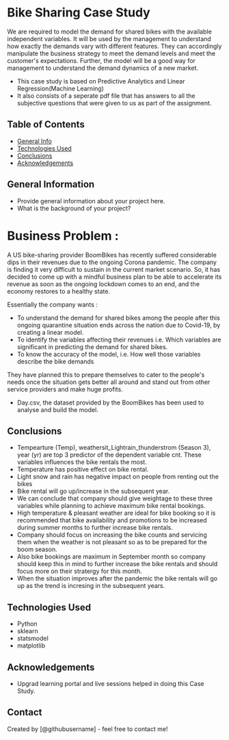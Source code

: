 # Bike Sharing Case Study
We are required to model the demand for shared bikes with the available independent variables. It will be used by the management to understand how exactly the demands vary with different features. They can accordingly manipulate the business strategy to meet the demand levels and meet the customer's expectations. Further, the model will be a good way for management to understand the demand dynamics of a new market.

- This case study is based on Predictive Analytics and Linear Regression(Machine Learning)
- It also consists of a seperate pdf file that has answers to all the subjective questions that were given to us as part of the assignment.


## Table of Contents
* [General Info](#general-information)
* [Technologies Used](#technologies-used)
* [Conclusions](#conclusions)
* [Acknowledgements](#acknowledgements)


## General Information
- Provide general information about your project here.
- What is the background of your project?

# Business Problem :
A US bike-sharing provider BoomBikes has recently suffered considerable dips in their revenues due to the ongoing Corona pandemic. The company is finding it very difficult to sustain in the current market scenario. So, it has decided to come up with a mindful business plan to be able to accelerate its revenue as soon as the ongoing lockdown comes to an end, and the economy restores to a healthy state. 

Essentially the company wants :
- To understand the demand for shared bikes among the people after this ongoing quarantine situation ends across the nation due to Covid-19, by creating a linear model.
- To identify the variables affecting their revenues i.e. Which variables are significant in predicting the demand for shared bikes.
- To know the accuracy of the model, i.e. How well those variables describe the bike demands

They have planned this to prepare themselves to cater to the people's needs once the situation gets better all around and stand out from other service providers and make huge profits.

- Day.csv, the dataset provided by the BoomBikes has been used to analyse and build the model.



## Conclusions
- Tempearture (Temp), weathersit_Lightrain_thunderstrom (Season 3), year (yr) are top 3 predictor of the dependent variable cnt. These variables influences the bike rentals the most.
- Temperature has positive effect on bike rental.
- Light snow and rain has negative impact on people from renting out the bikes
- Bike rental will go up/increase in the subsequent year.
- We can conclude that company should give weightage to these three variables while planning to achieve maximum bike rental bookings.
- High temperature & pleasant weather are ideal for bike booking so it is recommended that bike availability and promotions to be increased during summer months to further increase bike rentals.
- Company should focus on increasing the bike counts and servicing them when the weather is not pleasant so as to be prepared for the boom season.
- Also bike bookings are maximum in September month so company should keep this in mind to further increase the bike rentals and should focus more on their stratergy for this month.
- When the situation improves after the pandemic the bike rentals will go up as the trend is incresing in the subsequent years.




## Technologies Used
- Python
- sklearn
- statsmodel
- matplotlib


## Acknowledgements
- Upgrad learning portal and live sessions helped in doing this Case Study.


## Contact
Created by [@githubusername] - feel free to contact me!
